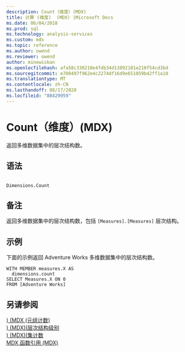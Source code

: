 ```yaml
---
description: Count（维度）(MDX)
title: 计算 (维度)  (MDX) |Microsoft Docs
ms.date: 06/04/2018
ms.prod: sql
ms.technology: analysis-services
ms.custom: mdx
ms.topic: reference
ms.author: owend
ms.reviewer: owend
author: minewiskan
ms.openlocfilehash: afa58c330210e4fdb34d13892101e210f54cd3bd
ms.sourcegitcommit: e700497f962e4c2274df16d9e651059b42ff1a10
ms.translationtype: MT
ms.contentlocale: zh-CN
ms.lasthandoff: 08/17/2020
ms.locfileid: "88429959"
---
```

# <a name="count-dimension-mdx"></a>Count（维度）(MDX)


  返回多维数据集中的层次结构数。  
  
## <a name="syntax"></a>语法  
  
```  
  
Dimensions.Count   
```  
  
## <a name="remarks"></a>备注  
 返回多维数据集中的层次结构数，包括 `[Measures].[Measures]` 层次结构。  
  
## <a name="example"></a>示例  
 下面的示例返回 Adventure Works 多维数据集中的层次结构数。  
  
```  
WITH MEMBER measures.X AS  
  dimensions.count   
SELECT Measures.X ON 0  
FROM [Adventure Works]  
```  
  
## <a name="see-also"></a>另请参阅  
 [&#41; &#40;MDX &#40;元组计数&#41;](../mdx/count-tuple-mdx.md)   
 [&#41; &#40;MDX&#41;&#40;层次结构级别 ](../mdx/count-hierarchy-levels-mdx.md)   
 [&#41; &#40;MDX&#41;&#40;集计数 ](../mdx/count-set-mdx.md)   
 [MDX 函数引用 (MDX)](../mdx/mdx-function-reference-mdx.md)  
  
  
